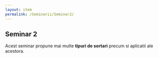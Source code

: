 ```yaml
---
layout: item
permalink: /Seminarii/Seminar2/
---
```


## Seminar 2

Acest seminar propune mai multe **tipuri de sortari** precum si aplicatii ale acestora.
